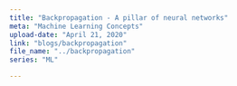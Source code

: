 ```yaml
---
title: "Backpropagation - A pillar of neural networks"
meta: "Machine Learning Concepts"
upload-date: "April 21, 2020"
link: "blogs/backpropagation"
file_name: "../backpropagation"
series: "ML"

---
```

